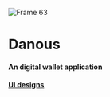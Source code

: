 ![Frame 63](https://github.com/sanjeev-rm/Danous/assets/67138194/893b1d11-7416-436c-980d-822615123bfc)
# Danous
#### An digital wallet application
#### [UI designs](https://www.sanjeevragunathan.com/danous)
